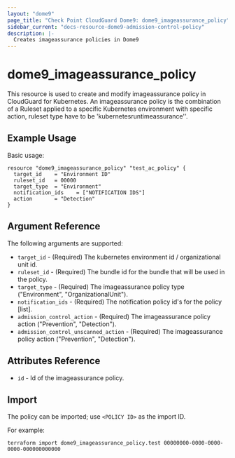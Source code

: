 ```yaml
---
layout: "dome9"
page_title: "Check Point CloudGuard Dome9: dome9_imageassurance_policy"
sidebar_current: "docs-resource-dome9-admission-control-policy"
description: |-
  Creates imageassurance policies in Dome9
---
```


# dome9_imageassurance_policy

This resource is used to create and modify imageassurance policy in CloudGuard for Kubernetes. An imageassurance policy is the combination of a Ruleset applied to a specific Kubernetes environment with specific action, ruleset type have to be 'kubernetesruntimeassurance''.

## Example Usage

Basic usage:

```hcl
resource "dome9_imageassurance_policy" "test_ac_policy" {
  target_id    = "Environment ID"
  ruleset_id   = 00000
  target_type  = "Environment"
  notification_ids    = ["NOTIFICATION IDS"]
  action       = "Detection"
}

```

## Argument Reference

The following arguments are supported:

* `target_id` - (Required) The kubernetes environment id / organizational unit id.
* `ruleset_id` - (Required) The bundle id for the bundle that will be used in the policy.
* `target_type` - (Required) The imageassurance policy type ("Environment", "OrganizationalUnit").
* `notification_ids` - (Required) The notification policy id's for the policy [list].
* `admission_control_action` - (Required) The imageassurance policy action ("Prevention", "Detection").
* `admission_control_unscanned_action` - (Required) The imageassurance policy action ("Prevention", "Detection").

## Attributes Reference

* `id` - Id of the imageassurance policy.

## Import

The policy can be imported; use `<POLICY ID>` as the import ID. 

For example:

```shell
terraform import dome9_imageassurance_policy.test 00000000-0000-0000-0000-000000000000
```
